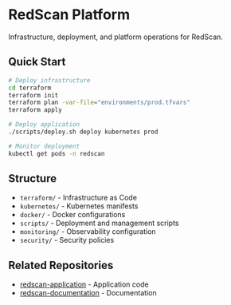 # RedScan Platform

Infrastructure, deployment, and platform operations for RedScan.

## Quick Start

```bash
# Deploy infrastructure
cd terraform
terraform init
terraform plan -var-file="environments/prod.tfvars"
terraform apply

# Deploy application
./scripts/deploy.sh deploy kubernetes prod

# Monitor deployment
kubectl get pods -n redscan
```

## Structure

- `terraform/` - Infrastructure as Code
- `kubernetes/` - Kubernetes manifests
- `docker/` - Docker configurations
- `scripts/` - Deployment and management scripts
- `monitoring/` - Observability configuration
- `security/` - Security policies

## Related Repositories

- [redscan-application](../redscan-application) - Application code
- [redscan-documentation](../redscan-documentation) - Documentation
